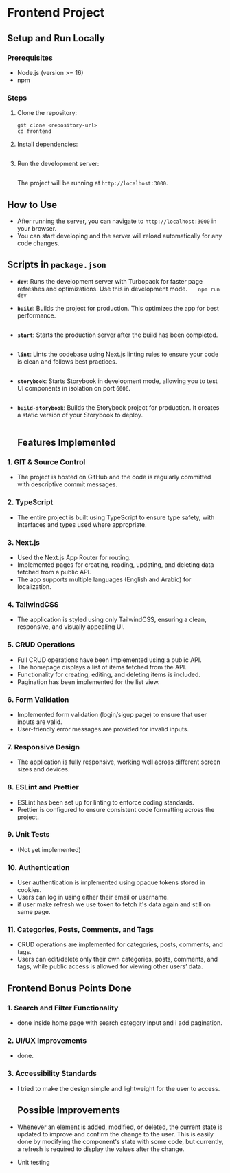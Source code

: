 # Frontend Project

## Setup and Run Locally

### Prerequisites

- Node.js (version >= 16)
- npm

### Steps

1. Clone the repository:

   ```
   git clone <repository-url>
   cd frontend
   ```

2. Install dependencies:

   ```npm install

   ```

3. Run the development server:

   ```npm run dev

   ```

   The project will be running at `http://localhost:3000`.

## How to Use

- After running the server, you can navigate to `http://localhost:3000` in your browser.
- You can start developing and the server will reload automatically for any code changes.

## Scripts in `package.json`

- **`dev`**: Runs the development server with Turbopack for faster page refreshes and optimizations. Use this in development mode.
  `   npm run dev`

- **`build`**: Builds the project for production. This optimizes the app for best performance.

  ```npm run build

  ```

- **`start`**: Starts the production server after the build has been completed.

  ```npm run start

  ```

- **`lint`**: Lints the codebase using Next.js linting rules to ensure your code is clean and follows best practices.

  ```npm run lint

  ```

- **`storybook`**: Starts Storybook in development mode, allowing you to test UI components in isolation on port `6006`.

  ```npm run storybook

  ```

- **`build-storybook`**: Builds the Storybook project for production. It creates a static version of your Storybook to deploy.

  ```npm run build-storybook

  ```

  ## Features Implemented

### 1. **GIT & Source Control**

- The project is hosted on GitHub and the code is regularly committed with descriptive commit messages.

### 2. **TypeScript**

- The entire project is built using TypeScript to ensure type safety, with interfaces and types used where appropriate.

### 3. **Next.js**

- Used the Next.js App Router for routing.
- Implemented pages for creating, reading, updating, and deleting data fetched from a public API.
- The app supports multiple languages (English and Arabic) for localization.

### 4. **TailwindCSS**

- The application is styled using only TailwindCSS, ensuring a clean, responsive, and visually appealing UI.

### 5. **CRUD Operations**

- Full CRUD operations have been implemented using a public API.
- The homepage displays a list of items fetched from the API.
- Functionality for creating, editing, and deleting items is included.
- Pagination has been implemented for the list view.

### 6. **Form Validation**

- Implemented form validation (login/sigup page) to ensure that user inputs are valid.
- User-friendly error messages are provided for invalid inputs.

### 7. **Responsive Design**

- The application is fully responsive, working well across different screen sizes and devices.

### 8. **ESLint and Prettier**

- ESLint has been set up for linting to enforce coding standards.
- Prettier is configured to ensure consistent code formatting across the project.

### 9. **Unit Tests**

- (Not yet implemented)

### 10. **Authentication**

- User authentication is implemented using opaque tokens stored in cookies.
- Users can log in using either their email or username.
- if user make refresh we use token to fetch it's data again and still on same page.

### 11. **Categories, Posts, Comments, and Tags**

- CRUD operations are implemented for categories, posts, comments, and tags.
- Users can edit/delete only their own categories, posts, comments, and tags, while public access is allowed for viewing other users’ data.

## Frontend Bonus Points Done

### 1. **Search and Filter Functionality**

- done inside home page with search category input and i add pagination.

### 2. **UI/UX Improvements**

- done.

### 3. **Accessibility Standards**

- I tried to make the design simple and lightweight for the user to access.

  ## Possible Improvements

- Whenever an element is added, modified, or deleted, the current state is updated to improve and confirm the change to the user. This is easily done by modifying the component's state with some code, but currently, a refresh is required to display the values after the change.
- Unit testing
